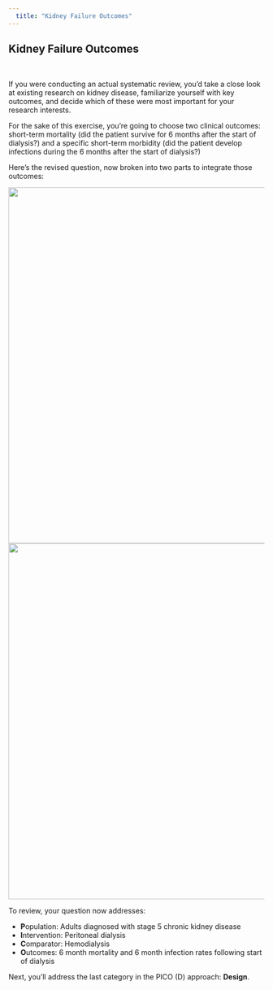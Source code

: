 ```yaml
---
  title: "Kidney Failure Outcomes"
---
```



## Kidney Failure Outcomes

<br>
 
If you were conducting an actual systematic review, you’d take a close look at existing research on kidney disease, familiarize yourself with key outcomes, and decide which of these were most important for your research interests. 

For the sake of this exercise, you’re going to choose two clinical outcomes: short-term mortality (did the patient survive for 6 months after the start of dialysis?) and a specific short-term morbidity (did the patient develop infections during the 6 months after the start of dialysis?)

Here’s the revised question, now broken into two parts to integrate those outcomes:

<center>
<img src="{{site.baseurl}}/img/pop7.gif" width="700" >
</center>


<center>
<img src="{{site.baseurl}}/img/pop8.gif" width="700" >
</center>

To review, your question now addresses:

- **P**opulation: Adults diagnosed with stage 5 chronic kidney disease
- **I**ntervention: Peritoneal dialysis
- **C**omparator: Hemodialysis
- **O**utcomes: 6 month mortality and 6 month infection rates following start of dialysis

Next, you’ll address the last category in the PICO (D) approach: **Design**.

